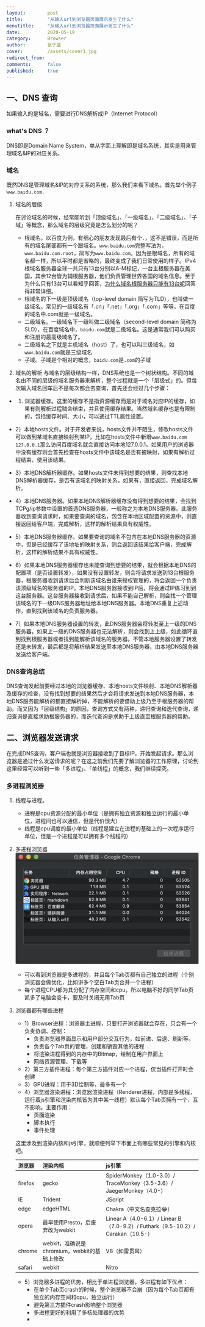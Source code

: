 ```yaml
---
layout:        post
title:         "从输入url到浏览器页面展示发生了什么"
menutitle:     "从输入url到浏览器页面展示发生了什么"
date:          2020-05-19
category:      Browser
author:        张于蓝
cover:         /assets/cover1.jpg
redirect_from:
comments:      false
published:     true
---
```



## 一、DNS 查询
如果输入的是域名，需要进行DNS解析成IP（Internet Protocol）
### what's DNS ？
DNS即是Domain Name System，单从字面上理解即是域名系统，其实是用来管理域名&IP的对应关系。
### 域名
既然DNS是管理域名&IP的对应关系的系统，那么我们来看下域名。首先举个例子`www.baidu.com.`

1. 域名的层级
    
    在讨论域名的时候，经常能听到「顶级域名」、「一级域名」、「二级域名」、「子域」等概念，那么域名的层级究竟是怎么划分的呢？
    - 根域名。以百度为例，有细心的朋友发现最后有个`.`，这不是错误，而是所有的域名尾部都有一个跟域名。`www.baidu.com`完整写法为，`www.baidu.com.root`，简写为`www.baidu.com`。因为是根域名，所有的域名都一样，所以平时都是省略的，最终变成了我们日常使用的样子。IPv4根域名服务器全球一共只有13台分别以A-M标记，一台主根服务器在美国，其余12台皆为辅根服务器，他们负责管理世界各国的域名信息。至于为什么只有13台可以看知乎回答，[为什么域名根服务器只能有13台呢](https://www.zhihu.com/question/22587247/answer/66417484)回答得非常详细。
    - 根域名的下一级是顶级域名（top-level domain 简写为TLD），也叫做一级域名。常见的一级域名有「.cn」「.net」「.org」「.com」等等，在百度的域名中.com就是一级域名。
    - 二级域名。一级域名下一级叫做二级域名（second-level domain 简称为SLD），在百度域名中，`baidu.com`就是二级域名。这是通常我们可以购买和注册的最高级域名了。
    - 二级域名之下就是主机域名（host）了，也可以叫三级域名，如`www.baidu.com`就是三级域名
    - 子域。子域是个相对的概念，`baidu.com`是`.com`的子域


2. 域名的解析
与域名的层级结构一样，DNS系统也是一个树状结构。不同的域名由不同的层级的域名服务器来解析，整个过程就是一个「层级式」的。但每次输入域名回车后不是每次都会去查询，首先还会经过几个步骤：

  - 1) 浏览器缓存。这里的缓存不是指资源缓存而是对于域名对应IP的缓存，如果有则解析过程贼会结束，并且使用缓存结果。当然域名缓存也是有限制的，包括缓存时间、大小，可以通过TTL属性设置。

  - 2）本地hosts文件。对于开发者来说，hosts文件并不陌生，修改hosts文件可以做到某域名直接映射到某IP，比如在hosts文件中新增`www.baidu.com  127.0.0.1`那么访问百度域名就会直接访问本地127.0.0.1。如果用户的浏览器中没有缓存则会首先检查在hosts文件中该域名是否有被映射，如果有解析过程结束，使用该结果。

  - 3）本地DNS解析器缓存。如果hosts文件未得到想要的结果，则查找本地DNS解析器缓存，是否有该域名的映射关系，如果有，直接返回，完成域名解析。

  - 4）本地DNS服务器。如果本地DNS解析器缓存没有得到想要的结果，会找到TCPg/ip参数中设置的首选DNS服务器，一般称之为本地DNS服务器。此服务器收到查询请求时，如果要查询的域名，包含在本地区域配置的资源中，则直接返回给客户端，完成解析，这样的解析结果具有权威性。

  - 5）本地DNS服务器缓存。如果要查询的域名不包含在本地DNS服务器的资源中，但是已经缓存了该地址的映射关系，则会返回该结果给客户端，完成解析，这样的解析结果不具有权威性。

  - 6）如果本地DNS服务器缓存也未能查询到想要的结果，就会根据本地DNS的配置项（是否设置转发），如果没有设置转发，则会将请求发送到13台根服务器，根服务器收到请求后会判断该域名由谁来授权管理的，将会返回一个负责该顶级域名的服务器的IP。本地DNS服务器接收到IP后，将会通过IP练习到到这台服务器。这台服务器接收到请求后，如果不能自己解析，则会找一个管理该域名的下一级DNS服务器地址给本地DNS服务器。本地DNS重复上述动作，直到找到该域名的负责服务器。

  - 7）如果本地DNS服务器设置的转发，此DNS服务器会将转发至上一级的DNS服务器，如果上一级的DNS服务器也无法解析，则会找到上上级，如此循环直到找到根服务器或者找到能解析该域名的服务器。不管本地服务器设置了转发还是未转发，最后都是将解析结果发送至本地DNS服务器，由本地DNS服务器发送给客户端。
### DNS查询总结
DNS查询发起前要经过本地的浏览器缓存、本地hosts文件映射、本地DNS解析器及缓存的检查，没有找到想要的结果然后才会将请求发送到本地DNS服务器，本地DNS服务能解析的都直接解析掉，不能解析的要借助上级乃至于根服务器的帮助。而又因为「层级结构」的原因，查询方式又有两种，递归查询和迭代查询，递归查询是直接求助根服务器的，而迭代查询是求助于上级直至根服务器的帮助。

## 二、浏览器发送请求
在完成DNS查询，客户端也就是浏览器接收到了目标IP，开始发起请求。那么浏览器是通过什么发送请求的呢？在这之前我们先要了解浏览器的工作原理，讨论到这里经常可以听到一些「多进程」、「单线程」的概念，我们继续探究。
### 多进程浏览器
1. 线程与进程。
    - 进程是cpu资源分配的最小单位（是拥有独立资源和独立运行的最小单位，进程间也可以通信，但是代价很大）
    - 线程是cpu调度的最小单位（线程是建立在进程的基础上的一次程序运行单位，但是一个进程是可以拥有多个线程的）
2. 多进程浏览器
    ![浏览器任务管理器](../../postImg/browser/浏览器任务管理器.png)
    - 可以看到浏览器是多进程的，并且每个Tab页都有自己独立的进程（个别浏览器会做优化，比如讲多个空白Tab页合并一个进程）
    - 每个进程CPU都为其分配了内存空间和cpu，所以电脑不好的同学Tab页凯多了电脑会变卡，要及时关闭无用Tab页
3. 浏览器都有哪些进程
    - 1）Browser进程：浏览器主进程，只要打开浏览器就会存在，只会有一个负责协调、控制：
        - 负责浏览器界面显示和用户部分交互行为，如前进、后退、刷新等。
        - 负责各个Tab页的管理，创建和销毁其他的进程
        - 将渲染进程得到的内存中的Bitmap，绘制在用户界面上
        - 网络资源管理、下载等
    - 2）第三方插件进程：每个第三方插件对应一个进程，仅当插件打开时会创建
    - 3）GPU进程：用于3D绘制等，最多有一个
    - 4）浏览器渲染进程：浏览器渲染进程（Renderer进程，内部是多线程，运行着js引擎和渲染内核皆为其中某一线程）默认每个Tab页拥有一个，互不影响。主要作用：
        - 页面渲染
        - 脚本执行
        - 事件处理
        
    这里涉及到渲染内核和js引擎，就顺便列举下市面上有哪些常见的引擎和内核吧。
    
    |浏览器|渲染内核|js引擎|
    |----|----|----|
    |firefox|gecko|SpiderMonkey（1.0-3.0）/ TraceMonkey（3.5-3.6）/ JaegerMonkey（4.0-）|
    |IE|Trident|JScript|
    |edge|edgeHTML|Chakra（中文名查克拉😂）|
    |opera|最早使用Presto，后废弃改为webkit|Linear A（4.0-6.1）/ Linear B（7.0-9.2）/ Futhark（9.5-10.2）/ Carakan（10.5-）|
    |chrome|webkit，准确说是chromium，webkit的基础上修改|V8（如雷贯耳）|
    |safari|webkit|Nitro|
    - 5）浏览器多进程的优势，相比于单进程浏览器，多进程有如下优点：
        - 在单个Tab页crash的时候，整个浏览器不会崩（因为每个Tab页都有独立的内存空间和cpu，独立运行）
        - 避免第三方插件crash影响整个浏览器
        - 多进程更好的利用了多核处理器的优势
        - 
        
    
    








